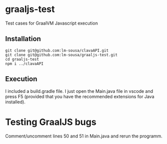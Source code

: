 # graaljs-test

Test cases for GraalVM Javascript execution

## Installation

```
git clone git@github.com:lm-sousa/clavaAPI.git
git clone git@github.com:lm-sousa/graaljs-test.git
cd graaljs-test
npm i ../clavaAPI
```

## Execution

I included a build.gradle file. I just open the Main.java file in vscode and press F5 (provided that you have the recommended extensions for Java installed).

# Testing GraalJS bugs

Comment/uncomment lines 50 and 51 in Main.java and rerun the programm.
